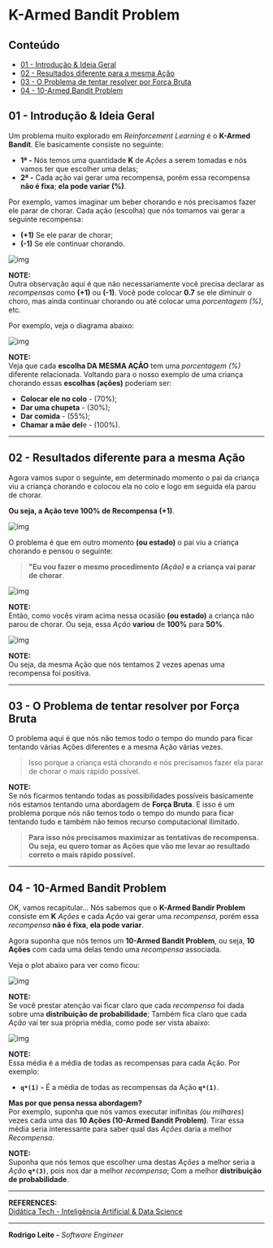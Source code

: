 # K-Armed Bandit Problem

## Conteúdo

 - [01 - Introdução & Ideia Geral](#01)
 - [02 - Resultados diferente para a mesma Ação](#02)
 - [03 - O Problema de tentar resolver por Força Bruta](#03)
 - [04 - 10-Armed Bandit Problem](#04)

<div id="01"></div>

## 01 - Introdução & Ideia Geral

Um problema muito explorado em *Reinforcement Learning* é o **K-Armed Bandit**. Ele basicamente consiste no seguinte:

 - **1ª -** Nós temos uma quantidade **K** de *Ações* a serem tomadas e nós vamos ter que escolher uma delas;
 - **2ª -** Cada ação vai gerar uma recompensa, porém essa recompensa **não é fixa**; **ela pode variar (%)**.

Por exemplo, vamos imaginar um beber chorando e nós precisamos fazer ele parar de chorar. Cada ação (escolha) que nós tomamos vai gerar a seguinte recompensa:

 - **(+1)** Se ele parar de chorar;
 - **(-1)** Se ele continuar chorando.

![img](images/k-armed-bandit-01.png)  

**NOTE:**  
Outra observação aqui é que não necessariamente você precisa declarar as *recompensas* como **(+1)** ou **(-1)**. Você pode colocar **0.7** se ele diminuir o choro, mas ainda continuar chorando ou até colocar uma *porcentagem (%)*, etc.

Por exemplo, veja o diagrama abaixo:

![img](images/k-armed-bandit-02.png)  

**NOTE:**  
Veja que cada **escolha DA MESMA AÇÃO** tem uma *porcentagem (%)* diferente relacionada. Voltando para o nosso exemplo de uma criança chorando essas **escolhas (ações)** poderiam ser:

 - **Colocar ele no colo** - (70%);
 - **Dar uma chupeta** - (30%);
 - **Dar comida** - (55%);
 - **Chamar a mãe del**e - (100%).

---

<div id="02"></div>

## 02 - Resultados diferente para a mesma Ação

Agora vamos supor o seguinte, em determinado momento o pai da criança viu a criança chorando e colocou ela no colo e logo em seguida ela parou de chorar.  

**Ou seja, a Ação teve 100% de Recompensa (+1)**.

![img](images/father-crying-baby-01.jpg)  

O problema é que em outro momento **(ou estado)** o pai viu a criança chorando e pensou o seguinte:

> **"Eu vou fazer o mesmo procedimento *(Ação)* e a criança vai parar de chorar**.

![img](images/father-crying-baby-02.jpg)

**NOTE:**  
Então, como vocês viram acima nessa ocasião **(ou estado)** a criança não parou de chorar. Ou seja, essa *Ação* **variou** de **100%** para **50%**.

![img](images/k-armed-bandit-03.png)  

**NOTE:**  
Ou seja, da mesma Ação que nós tentamos 2 vezes apenas uma recompensa foi positiva.

---

<div id="03"></div>

## 03 - O Problema de tentar resolver por Força Bruta

O problema aqui é que nós não temos todo o tempo do mundo para ficar tentando várias Ações diferentes e a mesma Ação várias vezes.

> Isso porque a criança está chorando e nós precisamos fazer ela parar de chorar o mais rápido possível.

**NOTE:**  
Se nós ficarmos tentando todas as possibilidades possíveis basicamente nós estamos tentando uma abordagem de **Força Bruta**. E isso é um problema porque nós não temos todo o tempo do mundo para ficar tentando tudo e também não temos recurso computacional ilimitado.

> **Para isso nós precisamos maximizar as tentativas de recompensa. Ou seja, eu quero tomar as Ações que vão me levar ao resultado correto o mais rápido possível.**

---

<div id="04"></div>

## 04 - 10-Armed Bandit Problem

OK, vamos recapitular... Nós sabemos que o **K-Armed Bandir Problem** consiste em **K** *Ações* e cada *Ação* vai gerar uma *recompensa*, porém essa *recompensa* **não é fixa**, **ela pode variar**.

Agora suponha que nós temos um **10-Armed Bandit Problem**, ou seja, **10 Ações** com cada uma delas tendo uma *recompensa* associada.

Veja o plot abaixo para ver como ficou:

![img](images/10-armed-bandit.png)  

**NOTE:**  
Se você prestar atenção vai ficar claro que cada *recompensa* foi dada sobre uma **distribuição de probabilidade**; Também fica claro que cada *Ação* vai ter sua própria média, como pode ser vista abaixo:

![img](images/10-armed-bandit-01.png)  

**NOTE:**  
Essa média é a média de todas as recompensas para cada Ação. Por exemplo:

 - **`q*(1)` -** É a média de todas as recompensas da Ação **`q*(1)`**.

**Mas por que pensa nessa abordagem?**  
Por exemplo, suponha que nós vamos executar inifinitas *(ou milhares*) vezes cada uma das **10 Ações (10-Armed Bandit Problem)**. Tirar essa média seria interessante para saber qual das *Ações* daria a melhor *Recompensa*.

**NOTE:**  
Suponha que nós temos que escolher uma destas *Ações* a melhor seria a *Ação* **`q*(3)`**, pois nos dar a melhor *recompensa*; Com a melhor **distribuição de probabilidade**.

---

**REFERENCES:**  
[Didática Tech - Inteligência Artificial & Data Science](https://didatica.tech/)  

---

**Rodrigo Leite -** *Software Engineer*

